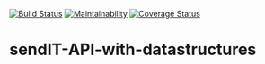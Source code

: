 [![Build Status](https://travis-ci.com/AineKiraboMbabazi/sendIT-API-with-datastructures.svg?branch=develop)](https://travis-ci.com/AineKiraboMbabazi/sendIT-API-with-datastructures)
[![Maintainability](https://api.codeclimate.com/v1/badges/2e87bcc8b79832fddceb/maintainability)](https://codeclimate.com/github/AineKiraboMbabazi/sendIT-API-with-datastructures/maintainability)
[![Coverage Status](https://coveralls.io/repos/github/AineKiraboMbabazi/sendIT-API-with-datastructures/badge.svg?branch=develop)](https://coveralls.io/github/AineKiraboMbabazi/sendIT-API-with-datastructures?branch=develop)

# sendIT-API-with-datastructures

